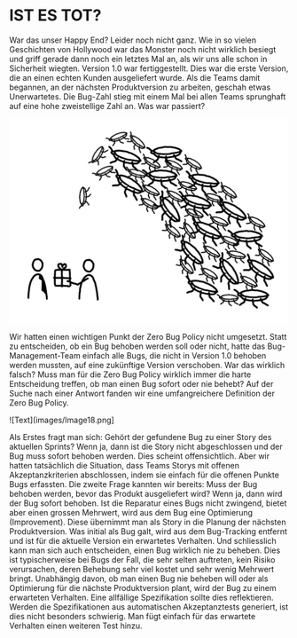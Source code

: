 ﻿# IST ES TOT?
War das unser Happy End? Leider noch nicht ganz.  Wie in so vielen Geschichten von Hollywood war das  Monster noch nicht wirklich besiegt und griff gerade  dann noch ein letztes Mal an, als wir uns alle schon  in Sicherheit wiegten.
Version 1.0 war fertiggestellt. Dies war die erste  Version, die an einen echten Kunden ausgeliefert  wurde. Als die Teams damit begannen, an der  nächsten Produktversion zu arbeiten, geschah etwas  Unerwartetes. Die Bug-Zahl stieg mit einem Mal bei  allen Teams sprunghaft auf eine hohe zweistellige  Zahl an. Was war passiert?

![Text](images/Image17.jpg)

Wir hatten einen wichtigen Punkt der Zero Bug Policy nicht umgesetzt. Statt zu entscheiden, ob ein Bug  behoben werden soll oder nicht, hatte das Bug-Management-Team einfach alle Bugs, die nicht in Version 1.0  behoben werden mussten, auf eine zukünftige Version verschoben.
War das wirklich falsch? Muss man  für die Zero Bug Policy wirklich  immer die harte Entscheidung  treffen, ob man einen Bug sofort  oder nie behebt? Auf der Suche  nach einer Antwort fanden wir  eine umfangreichere Definition der  Zero Bug Policy.

![Text](images/Image18.png]

Als Erstes fragt man sich: Gehört der gefundene Bug zu einer Story des aktuellen Sprints? Wenn ja, dann ist  die Story nicht abgeschlossen und der Bug muss sofort behoben werden. Dies scheint offensichtlich. Aber  wir hatten tatsächlich die Situation, dass Teams Storys mit offenen Akzeptanzkriterien abschlossen, indem  sie einfach für die offenen Punkte Bugs erfassten.
Die zweite Frage kannten wir bereits: Muss der Bug behoben werden, bevor das Produkt ausgeliefert wird?  Wenn ja, dann wird der Bug sofort behoben.
Ist die Reparatur eines Bugs nicht zwingend, bietet aber einen grossen Mehrwert, wird aus dem Bug eine  Optimierung (Improvement). Diese übernimmt man als Story in die Planung der nächsten Produktversion.  Was initial als Bug galt, wird aus dem Bug-Tracking entfernt und ist für die aktuelle Version ein erwartetes  Verhalten.
Und schliesslich kann man sich auch entscheiden, einen Bug wirklich nie zu beheben. Dies ist typischerweise  bei Bugs der Fall, die sehr selten auftreten, kein Risiko verursachen, deren Behebung sehr viel kostet und sehr  wenig Mehrwert bringt.
Unabhängig davon, ob man einen Bug nie beheben will oder als Optimierung für die nächste Produktversion  plant, wird der Bug zu einem erwarteten Verhalten. Eine allfällige Spezifikation sollte dies reflektieren.  Werden die Spezifikationen aus automatischen Akzeptanztests generiert, ist dies nicht besonders schwierig.  Man fügt einfach für das erwartete Verhalten einen weiteren Test hinzu.